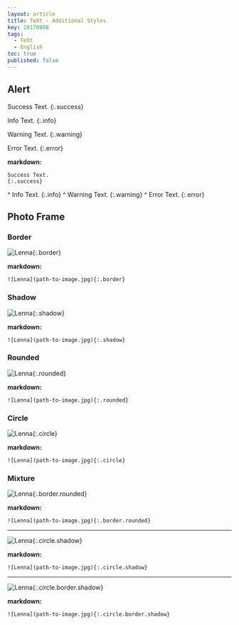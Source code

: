 ```yaml
---
layout: article
title: TeXt - Additional Styles
key: 20170808
tags:
  - TeXt
  - English
toc: true
published: false
---
```


## Alert

Success Text.
{:.success}

Info Text.
{:.info}

Warning Text.
{:.warning}

Error Text.
{:.error}

<!--more-->

**markdown:**

    Success Text.
    {:.success}

^
    Info Text.
    {:.info}
^
    Warning Text.
    {:.warning}
^
    Error Text.
    {:.error}

## Photo Frame

### Border

![Lenna](https://raw.githubusercontent.com/kitian616/jekyll-TeXt-theme/master/test/assets/images/lenna.jpg "Lenna_border"){:.border}

**markdown:**

    ![Lenna](path-to-image.jpg){:.border}

### Shadow

![Lenna](https://raw.githubusercontent.com/kitian616/jekyll-TeXt-theme/master/test/assets/images/lenna.jpg "Lenna_shadow"){:.shadow}

**markdown:**

    ![Lenna](path-to-image.jpg){:.shadow}

### Rounded

![Lenna](https://raw.githubusercontent.com/kitian616/jekyll-TeXt-theme/master/test/assets/images/lenna.jpg "Lenna_rounded"){:.rounded}

**markdown:**

    ![Lenna](path-to-image.jpg){:.rounded}

### Circle

![Lenna](https://raw.githubusercontent.com/kitian616/jekyll-TeXt-theme/master/test/assets/images/lenna.jpg "Lenna_circle"){:.circle}

**markdown:**

    ![Lenna](path-to-image.jpg){:.circle}

### Mixture

![Lenna](https://raw.githubusercontent.com/kitian616/jekyll-TeXt-theme/master/test/assets/images/lenna.jpg "Lenna_border+rounded"){:.border.rounded}

**markdown:**

    ![Lenna](path-to-image.jpg){:.border.rounded}

* * *

![Lenna](https://raw.githubusercontent.com/kitian616/jekyll-TeXt-theme/master/test/assets/images/lenna.jpg "Lenna_circle+shadow"){:.circle.shadow}

**markdown:**

    ![Lenna](path-to-image.jpg){:.circle.shadow}

* * *

![Lenna](https://raw.githubusercontent.com/kitian616/jekyll-TeXt-theme/master/test/assets/images/lenna.jpg "Lenna_circle+border+shadow"){:.circle.border.shadow}

**markdown:**

    ![Lenna](path-to-image.jpg){:.circle.border.shadow}
